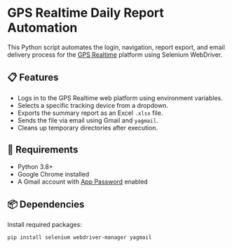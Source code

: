 # GPS Realtime Daily Report Automation

This Python script automates the login, navigation, report export, and email delivery process for the [GPS Realtime](https://plataforma.gpsrealtime.co) platform using Selenium WebDriver.

## 📋 Features

- Logs in to the GPS Realtime web platform using environment variables.
- Selects a specific tracking device from a dropdown.
- Exports the summary report as an Excel `.xlsx` file.
- Sends the file via email using Gmail and `yagmail`.
- Cleans up temporary directories after execution.

## 🚀 Requirements

- Python 3.8+
- Google Chrome installed
- A Gmail account with [App Password](https://support.google.com/accounts/answer/185833?hl=en) enabled

## 📦 Dependencies

Install required packages:

```bash
pip install selenium webdriver-manager yagmail
